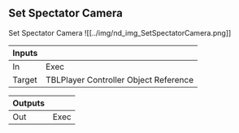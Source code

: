 ## Set Spectator Camera
Set Spectator Camera
![[../img/nd_img_SetSpectatorCamera.png]]

|Inputs||
|--|--|
| In | Exec |
| Target | TBLPlayer Controller Object Reference |

|Outputs||
|--|--|
| Out | Exec |
